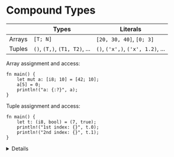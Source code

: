 # Compound Types

|        | Types                         | Literals                          |
|--------|-------------------------------|-----------------------------------|
| Arrays | `[T; N]`                      | `[20, 30, 40]`, `[0; 3]`          |
| Tuples | `()`, `(T,)`, `(T1, T2)`, ... | `()`, `('x',)`, `('x', 1.2)`, ... |

Array assignment and access:

```rust,editable
fn main() {
    let mut a: [i8; 10] = [42; 10];
    a[5] = 0;
    println!("a: {:?}", a);
}
```

Tuple assignment and access:

```rust,editable
fn main() {
    let t: (i8, bool) = (7, true);
    println!("1st index: {}", t.0);
    println!("2nd index: {}", t.1);
}
```

<details>
    
Key points:
    
Arrays:
    
*Arrays have elements of the same type, T, and length, N, which is fixed. 

*We can use literals to assign values to arrays.

*In the main function, the print statement asks for the debug implementation with the `?` format parameter: `{a}` gives the default output, `{a:?}` gives the debug output.

*Adding `#`, eg `{a:#?}`, invokes a "pretty printing" format, which can be easier to read.

Tuples:

*Like arrays, tuples have a fixed length.

*Tuples group together values of different types into a compound type. 

*Fields that can be accessed by the period and the index of the value, e.g. t.0, t.1.

</details>
